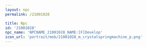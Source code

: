 ```yaml
---
layout: npc
permalink: /21001028

title: Npc
id: '21001028'
npc_name: 'NPCNAME_21001028_NAME:[F]Develop'
icon_url: 'portrait/mob/21001028_m_crystalspringmachine_p.png'
---
```

